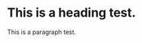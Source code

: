 <!DOCTYPE html>
<html>
<head>
</head>
<body>
<h1>This is a heading test.</h1>
<p>This is a paragraph test.</p>
</body>
</html>